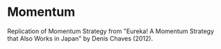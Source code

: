 # Momentum
Replication of Momentum Strategy from "Eureka! A Momentum Strategy that Also Works in Japan" by Denis Chaves (2012).

